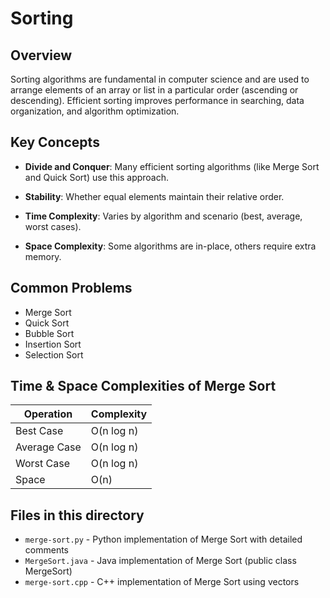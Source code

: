 # Sorting

## Overview
Sorting algorithms are fundamental in computer science and are used to arrange elements of an array or list in a particular order (ascending or descending). Efficient sorting improves performance in searching, data organization, and algorithm optimization.

## Key Concepts

- **Divide and Conquer**: Many efficient sorting algorithms (like Merge Sort and Quick Sort) use this approach.

- **Stability**: Whether equal elements maintain their relative order.

- **Time Complexity**: Varies by algorithm and scenario (best, average, worst cases).

- **Space Complexity**: Some algorithms are in-place, others require extra memory.

## Common Problems

- Merge Sort
- Quick Sort
- Bubble Sort
- Insertion Sort
- Selection Sort

## Time & Space Complexities of Merge Sort
| Operation	    | Complexity   |
|---------------|--------------|
| Best Case	    | O(n log n)   |  
| Average Case	| O(n log n)   |
| Worst Case	| O(n log n)   |
| Space	        | O(n)         |  

## Files in this directory

- `merge-sort.py` - Python implementation of Merge Sort with detailed comments
- `MergeSort.java` - Java implementation of Merge Sort (public class MergeSort)
- `merge-sort.cpp` - C++ implementation of Merge Sort using vectors